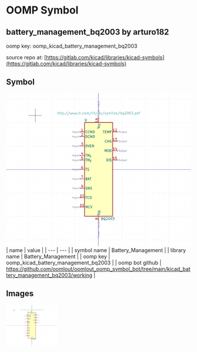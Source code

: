 # OOMP Symbol  
## battery_management_bq2003  by arturo182  
  
oomp key: oomp_kicad_battery_management_bq2003  
  
source repo at: [https://gitlab.com/kicad/libraries/kicad-symbols](https://gitlab.com/kicad/libraries/kicad-symbols)  
## Symbol  
  
[![working.png](working_600.png)](working.png)  
| name | value | 
| --- | --- | 
| symbol name | Battery_Management | 
| library name | Battery_Management | 
| oomp key | oomp_kicad_battery_management_bq2003 | 
| oomp bot github | https://github.com/oomlout/oomlout_oomp_symbol_bot/tree/main/kicad_battery_management_bq2003/working | 
## Images  
  
[![working.png](working_140.png)](working.png)  
